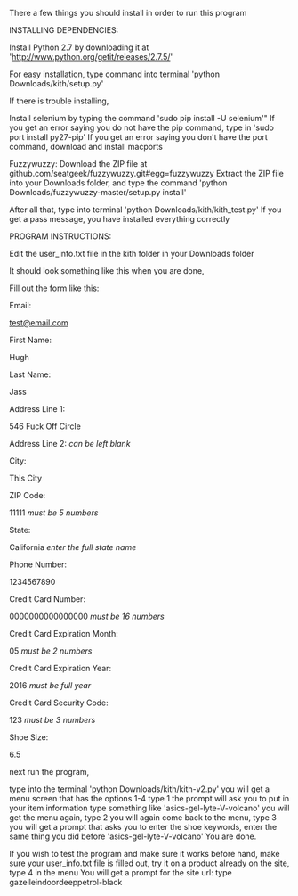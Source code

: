 There a few things you should install in order to run this program

INSTALLING DEPENDENCIES:

Install Python 2.7 by downloading it at 'http://www.python.org/getit/releases/2.7.5/'

For easy installation, type command into terminal 'python Downloads/kith/setup.py'

If there is trouble installing,

Install selenium by typing the command 'sudo pip install -U selenium'"
If you get an error saying you do not have the pip command, type in 'sudo port install py27-pip'
If you get an error saying you don't have the port command, download and install macports

Fuzzywuzzy: 
Download the ZIP file at github.com/seatgeek/fuzzywuzzy.git#egg=fuzzywuzzy
Extract the ZIP file into your Downloads folder, and type the command 'python Downloads/fuzzywuzzy-master/setup.py install'

After all that, type into terminal
'python Downloads/kith/kith_test.py'
If you get a pass message, you have installed everything correctly

PROGRAM INSTRUCTIONS:

Edit the user_info.txt file in the kith folder in your Downloads folder

It should look something like this when you are done,

Fill out the form like this:



Email:

test@email.com

First Name:

Hugh

Last Name:

Jass

Address Line 1:

546 Fuck Off Circle

Address Line 2:
                 *can be left blank*

City:

This City

ZIP Code:

11111                 *must be 5 numbers*

State:

California               *enter the full state name*

Phone Number:

1234567890

Credit Card Number:

0000000000000000            *must be 16 numbers*

Credit Card Expiration Month:

05                         *must be 2 numbers*

Credit Card Expiration Year:

2016                      *must be full year*

Credit Card Security Code:

123                         *must be 3 numbers*

Shoe Size:

6.5




next run the program,

type into the terminal 'python Downloads/kith/kith-v2.py'
you will get a menu screen that has the options 1-4
type 1
the prompt will ask you to put in your item information
type something like 'asics-gel-lyte-V-volcano'
you will get the menu again, type 2
you will again come back to the menu, type 3
you will get a prompt that asks you to enter the shoe keywords,
enter the same thing you did before 'asics-gel-lyte-V-volcano'
You are done.

If you wish to test the program and make sure it works before hand,
make sure your user_info.txt file is filled out,
try it on a product already on the site, type 4 in the menu
You will get a prompt for the site url: type gazelleindoordeeppetrol-black

